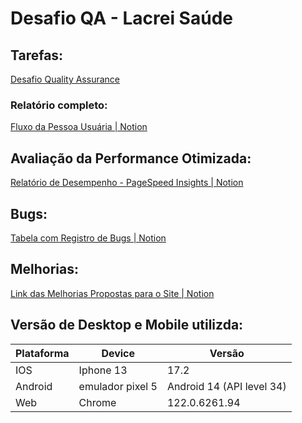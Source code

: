 # Desafio QA - Lacrei Saúde

## Tarefas:

[Desafio Quality Assurance](https://lacrei.notion.site/Desafio-Quality-Assurance-de16f470007841aba5c564e5dd543943)

### Relatório completo: 
[Fluxo da Pessoa Usuária | Notion](https://www.notion.so/Desafio-QA-Lacrei-Sa-de-025c015ef1184212bd144824b927bf7f) 

## Avaliação da Performance Otimizada:
[Relatório de Desempenho - PageSpeed Insights | Notion](https://www.notion.so/Avalia-o-de-Performance-Otimizada-1d5a170ddbb747708f416b2d6e5684ba?pvs=4)

## Bugs:
[Tabela com Registro de Bugs | Notion](https://www.notion.so/Desafio-QA-Lacrei-Sa-de-025c015ef1184212bd144824b927bf7f)

## Melhorias:
[Link das Melhorias Propostas para o Site | Notion](https://www.notion.so/Melhorias-c7c466a6ed6b44bd9d94c9f40ce08453?pvs=4)

## Versão de Desktop e Mobile utilizda:

Plataforma   | Device | Versão | 
--------- | ------ | ---------
IOS | Iphone 13 | 17.2
Android | emulador pixel 5 | Android 14 (API level 34)
Web | Chrome | 122.0.6261.94